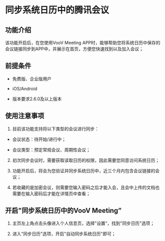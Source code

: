 # 同步系统日历中的腾讯会议

## 功能介绍

该功能开启后，在您使用VooV Meeting APP时，能够帮助您将系统日历中保存的会议链接同步到APP中，并展示在首页，方便您快速找到以及加入会议；

## 前提条件

- 免费版、企业版用户

- iOS/Android

- 版本要求2.6.0及以上版本

## 使用注意事项

1. 目前该功能支持将以下类型的会议进行同步：

- 会议状态：待开始/进行中；

- 会议类型：预定常规会议、周期性会议；

2. 初次同步会议时，需要获取读取日历的权限，因此需要您同意访问系统日历；

3. 功能开启后，将会为您验证并同步系统日历中，近三个月内包含会议链接的会议；

4. 若收藏的是加密会议，则需要您输入密码之后才能入会，且会中上传的文档也需要在输入密码后才能在详情页中查看；

## 开启"同步系统日历中的VooV Meeting”

1. 主页左上角点击头像进入个人信息页，选择"设置“，找到"同步日历"选项；

2. 进入"同步日历"选项，开启"自动同步系统日历"即可；